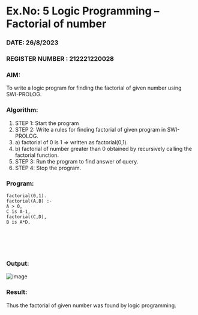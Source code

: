 # Ex.No: 5   Logic Programming – Factorial of number   
### DATE: 26/8/2023                                                                           
### REGISTER NUMBER : 212221220028
### AIM: 
To  write  a logic program for finding the factorial of given number using SWI-PROLOG. 
### Algorithm:
1. STEP 1: Start the program
2. STEP 2:  Write a rules for finding factorial of given program in SWI-PROLOG.
3.   a)	factorial of 0 is 1 => written as factorial(0,1).
4.   b)	factorial of number greater than 0 obtained by recursively calling the factorial    function.
5. STEP 3: Run the program  to find answer of  query.
6. STEP 4: Stop the program.

### Program:
```
factorial(0,1). 
factorial(A,B) :-   
A > 0,  
C is A-1, 
factorial(C,D), 
B is A*D.






```


### Output:
![image](https://github.com/kiruthika512/AI_Lab_2023-24/assets/135616605/120825cf-dbcc-48d2-82ee-f1a4c2622bbc)




### Result:
Thus the factorial of given number was found by logic programming. 
